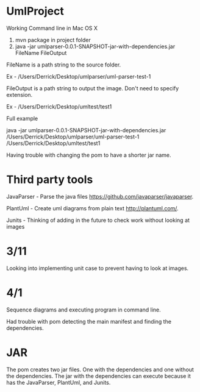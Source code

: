 # UmlProject
Working Command line in Mac OS X
1. mvn package in project folder
2. java -jar umlparser-0.0.1-SNAPSHOT-jar-with-dependencies.jar FileName FileOutput

FileName is a path string to the source folder. 

Ex - /Users/Derrick/Desktop/umlparser/uml-parser-test-1 

FileOutput is a path string to output the image. Don't need to specify extension. 

Ex - /Users/Derrick/Desktop/umltest/test1

Full example

java -jar umlparser-0.0.1-SNAPSHOT-jar-with-dependencies.jar /Users/Derrick/Desktop/umlparser/uml-parser-test-1 /Users/Derrick/Desktop/umltest/test1

Having trouble with changing the pom to have a shorter jar name.

# Third party tools
JavaParser - Parse the java files https://github.com/javaparser/javaparser.

PlantUml - Create uml diagrams from plain text http://plantuml.com/.

Junits - Thinking of adding in the future to check work without looking at images

# 3/11 
Looking into implementing unit case to prevent having to look at images. 

# 4/1
Sequence diagrams and executing program in command line.

Had trouble with pom detecting the main manifest and finding the dependencies.

# JAR
The pom creates two jar files. One with the dependencies and one without the dependencies. The jar with the dependencies can execute because it has the JavaParser, PlantUml, and Junits.
